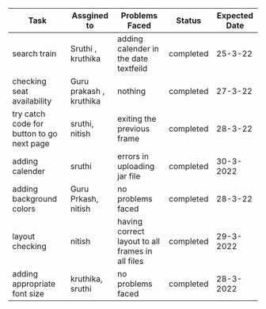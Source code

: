 | Task | Assgined to | Problems Faced | Status | Expected Date |
|------|-------------|----------------|--------|----------------|
| search train   | Sruthi , kruthika    | adding calender in the date textfeild | completed | 25-3-22
| checking seat availability | Guru prakash , kruthika | nothing | completed     | 27-3-22
| try catch code for button to go next page |   sruthi, nitish     |exiting the  previous frame  | completed| 28-3-22
| adding calender |sruthi   |  errors in uploading jar file | completed | 30-3-2022
| adding background colors   |  Guru Prkash, nitish     | no problems faced | completed     | 28-3-22
| layout checking  | nitish    | having correct layout to all frames in all files | completed | 29-3-2022
| adding appropriate font size | kruthika, sruthi   | no problems faced | completed | 28-3-2022




